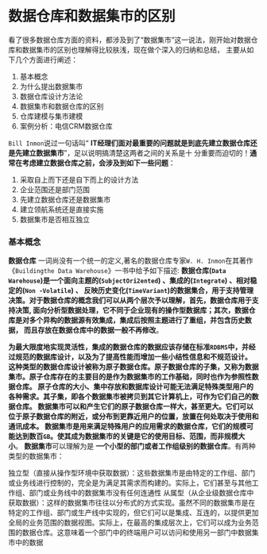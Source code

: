 数据仓库和数据集市的区别
=============================================================================
看了很多数据仓库方面的资料，都涉及到了“数据集市”这一说法，刚开始对数据仓库和数据集市的区别也理解得比较肤浅，现在做个深入的归纳和总结，
主要从如下几个方面进行阐述：
1. 基本概念
2. 为什么提出数据集市
3. 数据仓库设计方法论
4. 数据集市和数据仓库的区别
5. 仓库建模与集市建模
6. 案例分析：电信CRM数据仓库

`Bill Inmon`说过一句话叫“ **IT经理们面对最重要的问题就是到底先建立数据仓库还是先建立数据集市**”，足以说明搞清楚这两者之间的关系是十
分重要而迫切的！**通常在考虑建立数据仓库之前，会涉及到如下一些问题**：
1. 采取自上而下还是自下而上的设计方法
2. 企业范围还是部门范围
3. 先建立数据仓库还是数据集市
4. 建立领航系统还是直接实施
5. 数据集市是否相互独立

### 基本概念
**数据仓库** 一词尚没有一个统一的定义,著名的数据仓库专家`W. H. Inmon`在其著作《`Buildingthe Data Warehouse`》一书中给予如下描述:
**数据仓库(`Data Warehouse`)是一个面向主题的(`SubjectOri2ented`) 、集成的(`Integrate`) 、相对稳定的(`Non -Volatile`) 、
反映历史变化(`TimeVariant`)的数据集合，用于支持管理决策。对于数据仓库的概念我们可以从两个层次予以理解，首先，数据仓库用于支持决策,
面向分析型数据处理，它不同于企业现有的操作型数据库；其次，数据仓库是对多个异构的数据源有效集成，集成后按照主题进行了重组，并包含历史数据，
而且存放在数据仓库中的数据一般不再修改**。

**为最大限度地实现灵活性，集成的数据仓库的数据应该存储在标准`RDBMS`中，并经过规范的数据库设计，以及为了提高性能而增加一些小结性信息和不规范设计。
这种类型的数据仓库设计被称为原子数据仓库。原子数据仓库的子集，又称为数据集市。原子仓库存在的主要目的是作为数据集市的工作基础，同时也作为参照性数据仓库。
原子仓库的大小、集中存放和数据库设计可能无法满足特殊类型用户的各种需求。其子集，即各个数据集市被拷贝到其它计算机上，可作为它们自己的数据仓库。
数据集市可以和产生它们的原子数据仓库一样大，甚至更大。它们可以位于原子数据仓库的附近，或分布到更靠近用户的位置，放置在何处取决于使用和通讯成本。
数据集市是用来满足特殊用户的应用需求的数据仓库，它们的规模可能达到数百`GB`。使其成为数据集市的关键是它的使用目标、范围，而非规模大小**。
**数据集市**可以理解为是 **一个小型的部门或者工作组级别的数据仓库**。有两种类型的数据集市：
 
独立型（直接从操作型环境中获取数据）：这些数据集市是由特定的工作组、部门或业务线进行控制的，完全是为满足其需求而构建的。实际上，它们甚至与其他工作组、部门或业务线中的数据集市没有任何连通性
从属型（从企业级数据仓库中获取数据）：这样的数据集市往往以分布式的方式实现。虽然不同的数据集市是在特定的工作组、部门或生产线中实现的，但它们可以是集成、互连的，以提供更加全局的业务范围的数据视图。实际上，在最高的集成层次上，它们可以成为业务范围的数据仓库。这意味着一个部门中的终端用户可以访问和使用另一部门中数据集市中的数据

 
